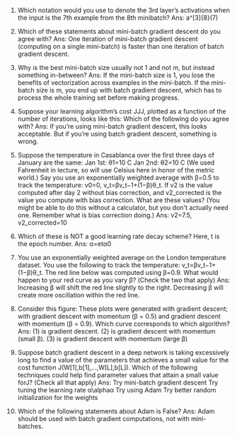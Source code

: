1. Which notation would you use to denote the 3rd layer’s activations when the input is the 7th example from the 8th minibatch?
Ans: a^[3]{8}(7)

2. Which of these statements about mini-batch gradient descent do you agree with?
Ans: One iteration of mini-batch gradient descent (computing on a single mini-batch) is faster than one iteration of batch gradient descent.

3. Why is the best mini-batch size usually not 1 and not m, but instead something in-between?
Ans:
If the mini-batch size is 1, you lose the benefits of vectorization across examples in the mini-batch.
If the mini-batch size is m, you end up with batch gradient descent, which has to process the whole training set before making progress.

4. Suppose your learning algorithm’s cost JJJ, plotted as a function of the number of iterations, looks like this:
Which of the following do you agree with?
Ans: If you’re using mini-batch gradient descent, this looks acceptable. But if you’re using batch gradient descent, something is wrong.

5. Suppose the temperature in Casablanca over the first three days of January are the same:
Jan 1st: θ1=10 C
Jan 2nd: θ2=10 C (We used Fahrenheit in lecture, so will use Celsius here in honor of the metric world.)
Say you use an exponentially weighted average with β=0.5 to track the temperature: v0=0, v_t=βv_t−1+(1−β)θ_t. If v2 is the value computed after day 2 without bias correction, and v2_corrected is the value you compute with bias correction. What are these values? (You might be able to do this without a calculator, but you don't actually need one. Remember what is bias correction doing.)
Ans: v2=7.5, v2_corrected=10

6. Which of these is NOT a good learning rate decay scheme? Here, t is the epoch number.
Ans: α=etα0

7. You use an exponentially weighted average on the London temperature dataset. You use the following to track the temperature: v_t=βv_t−1+(1−β)θ_t. The red line below was computed using β=0.9. What would happen to your red curve as you vary β? (Check the two that apply)
Ans:
Increasing β will shift the red line slightly to the right.
Decreasing β will create more oscillation within the red line.

8. Consider this figure:
These plots were generated with gradient descent; with gradient descent with momentum (β = 0.5) and gradient descent with momentum (β = 0.9). Which curve corresponds to which algorithm?
Ans: (1) is gradient descent. (2) is gradient descent with momentum (small β). (3) is gradient descent with momentum (large β)

9. Suppose batch gradient descent in a deep network is taking excessively long to find a value of the parameters that achieves a small value for the cost function J(W[1],b[1],...,W[L],b[L]). Which of the following techniques could help find parameter values that attain a small value forJ? (Check all that apply)
Ans:
Try mini-batch gradient descent
Try tuning the learning rate α\alphaα
Try using Adam
Try better random initialization for the weights

10. Which of the following statements about Adam is False?
Ans: Adam should be used with batch gradient computations, not with mini-batches.
